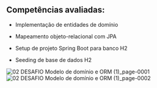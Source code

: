 ## Competências avaliadas:
- Implementação de entidades de domínio

- Mapeamento objeto-relacional com JPA

- Setup de projeto Spring Boot para banco H2

- Seeding de base de dados H2

  
![02 DESAFIO Modelo de domínio e ORM (1)_page-0001](https://github.com/alanfborges/desafio-modelo-de-dominio-orm/assets/88783798/c765d601-0b39-4299-9f6e-da1e0e592653)
![02 DESAFIO Modelo de domínio e ORM (1)_page-0002](https://github.com/alanfborges/desafio-modelo-de-dominio-orm/assets/88783798/6c2ff972-648e-407f-be06-b18d7947a6cd)
